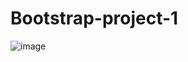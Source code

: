 # Bootstrap-project-1
![image](https://user-images.githubusercontent.com/59434826/221367613-929f50e1-7e52-438d-a8fa-bf1487fa3c05.png)
